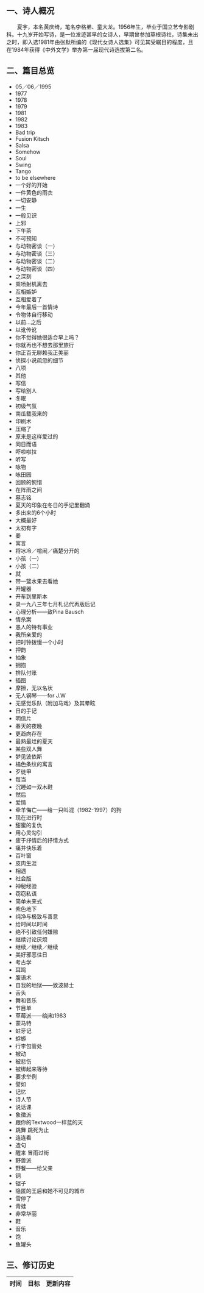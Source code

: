 ## 一、诗人概况

&emsp;&emsp;夏宇，本名黄庆绮，笔名李格弟、童大龙。1956年生，毕业于国立艺专影剧科。十九岁开始写诗，是一位发迹甚早的女诗人，早期曾参加草根诗社，诗集未出之时，即入选1981年由张默所编的《现代女诗人选集》可见其受瞩目的程度，且在1984年获得《中外文学》举办第一届现代诗选拔第二名。

## 二、篇目总览

+ 05／06／1995 
+ 1977 
+ 1978 
+ 1979 
+ 1981 
+ 1982 
+ 1983 
+ Bad trip 
+ Fusion Kitsch 
+ Salsa 
+ Somehow 
+ Soul 
+ Swing 
+ Tango 
+ to be elsewhere 
+ 一个好的开始 
+ 一件黄色的雨衣 
+ 一切安静 
+ 一生 
+ 一般见识 
+ 上邪 
+ 下午茶 
+ 不可预知 
+ 与动物密谈（一） 
+ 与动物密谈（三） 
+ 与动物密谈（二） 
+ 与动物密谈（四） 
+ 之深刻 
+ 乘喷射机离去 
+ 互相嫉妒 
+ 互相爱着了 
+ 今年最后一首情诗 
+ 令物体自行移动 
+ 以前...之后 
+ 以讹传讹 
+ 你不觉得她很适合早上吗？ 
+ 你就再也不想去那里旅行 
+ 你正百无聊赖我正美丽 
+ 侦探小说疏忽的细节 
+ 八项 
+ 其他 
+ 写信 
+ 写给别人 
+ 冬眠 
+ 初级气氛 
+ 南瓜载我来的 
+ 印刷术 
+ 压缩了 
+ 原来是这样爱过的 
+ 同日而语 
+ 吓啦啦拉 
+ 听写 
+ 咏物 
+ 咏田园 
+ 回顾的惋惜 
+ 在阵雨之间 
+ 墓志铭 
+ 夏天的印象在冬日的手记里翻涌 
+ 多出来的6个小时 
+ 大概最好 
+ 太初有字 
+ 姜 
+ 寓言 
+ 将冰冷／喧闹／痛楚分开的 
+ 小孩（一） 
+ 小孩（二） 
+ 就 
+ 带一篮水果去看她 
+ 开罐器 
+ 开车到里斯本 
+ 录一九八三年七月札记代再版后记 
+ 心理分析——致Pina Bausch 
+ 情杀案 
+ 愚人的特有事业 
+ 我所亲爱的 
+ 把时钟拨慢一个小时 
+ 押韵 
+ 抽象 
+ 拥抱 
+ 排队付账 
+ 插图 
+ 摩擦，无以名状 
+ 无人钢琴——for J.W 
+ 无感觉乐队（附加马戏）及其晕眩 
+ 日的手记 
+ 明信片 
+ 春天的夜晚 
+ 更趋向存在 
+ 最熟最烂的夏天 
+ 某些双人舞 
+ 梦见波依斯 
+ 橘色条纹的寓言 
+ 歹徒甲 
+ 每当 
+ 沉睡如一双木鞋 
+ 然后 
+ 爱情 
+ 牵羊悔亡——给一只叫混（1982-1997）的狗 
+ 现在进行时 
+ 甜蜜的复仇 
+ 用心灵勾引 
+ 疲于抒情后的抒情方式 
+ 痛并快乐着 
+ 百叶窗 
+ 皮肉生涯 
+ 相遇 
+ 社会版 
+ 神秘经验 
+ 窃窃私语 
+ 简单未来式 
+ 紫色地下 
+ 纯净与极致与善意 
+ 给时间以时间 
+ 绝不引致任何嫌隙 
+ 继续讨论厌烦 
+ 继续／继续／继续 
+ 美好邪恶往日 
+ 考古学 
+ 耳鸣 
+ 腹语术 
+ 自我的地狱——致波赫士 
+ 舌头 
+ 舞和音乐 
+ 节目单 
+ 草莓派——给j和1983 
+ 蒙马特 
+ 蛀牙记 
+ 蜉蝣 
+ 行李包管处 
+ 被动 
+ 被悲伤 
+ 被绑起来等待 
+ 要求举例 
+ 譬如 
+ 记忆 
+ 诗人节 
+ 说话课 
+ 象徵派 
+ 跟你的Textwood一样蓝的天 
+ 跳舞 跳死为止 
+ 连连看 
+ 造句 
+ 醒来 冒雨过街 
+ 野兽派 
+ 野餐——给父亲 
+ 铜 
+ 锯子 
+ 隐匿的王后和她不可见的城市 
+ 雪停了 
+ 青蛙 
+ 非常华丽 
+ 鞋 
+ 音乐 
+ 饱 
+ 鱼罐头 


## 三、修订历史


|时间|目标|更新内容
|:-:|:-|:-